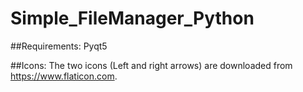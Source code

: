 # Simple_FileManager_Python

##Requirements:
  Pyqt5


##Icons:
  The two icons (Left and right arrows) are downloaded from https://www.flaticon.com.
